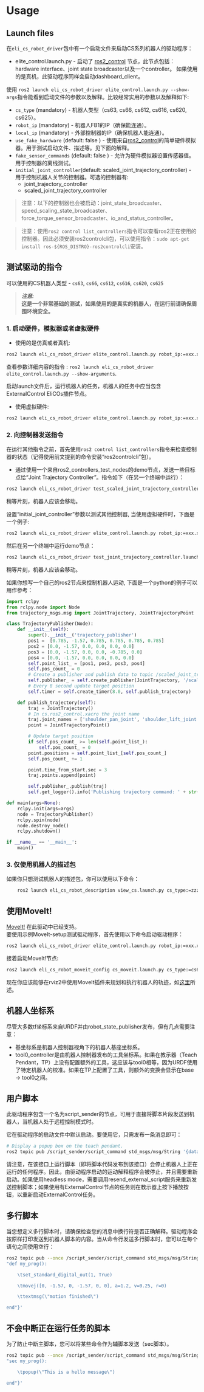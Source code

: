 # Usage

## Launch files
在`eli_cs_robot_driver`包中有一个启动文件来启动CS系列机器人的驱动程序：
- elite_control.launch.py - 启动了 [ros2_control](https://control.ros.org/humble/index.html) 节点，此节点包括： hardware interface、joint state broadcaster以及一个controller。 如果使用的是真机，此驱动程序同样会启动dashboard_client。

使用 `ros2 launch eli_cs_robot_driver elite_control.launch.py --show-args`指令能看到启动文件的参数以及解释。比较经常实用的参数以及解释如下:
- `cs_type` (mandatory) - 机器人类型（cs63, cs66, cs612, cs616, cs620, cs625）。
- `robot_ip` (mandatory) - 机器人FB1的IP（确保能连通）。
- `local_ip` (mandatory) - 外部控制器的IP（确保机器人能连通）。
- `use_fake_hardware` (default: false ) - 使用来自[ros2_control](https://control.ros.org/humble/index.html)的简单硬件模拟器。用于测试启动文件、描述等。见下面的解释。
- `fake_sensor_commands` (default: false ) - 允许为硬件模拟器设置传感器值。用于控制器的离线测试。
- `initial_joint_controller`(default: scaled_joint_trajectory_controller) - 用于控制机器人关节的控制器。可选的控制器有:
    - joint_trajectory_controller
    - scaled_joint_trajectory_controller

> 注意：以下的控制器也会被启动：joint_state_broadcaster、speed_scaling_state_broadcaster、force_torque_sensor_broadcaster、io_and_status_controller。

> 注意：使用`ros2 control list_controllers`指令可以查看ros2正在使用的控制器。因此必须安装ros2controlcli包，可以使用指令：`sudo apt-get install ros-${ROS_DISTRO}-ros2controlcli`安装。

## 测试驱动的指令

可以使用的CS机器人类型 - `cs63`, `cs66`, `cs612`, `cs616`, `cs620`, `cs625`

> ***注意:***  
> **这是一个非常基础的测试，如果使用的是真实的机器人，在运行前请确保周围环境安全。**

### 1. 启动硬件，模拟器或者虚拟硬件

- 使用的是仿真或者真机:

```bash
ros2 launch eli_cs_robot_driver elite_control.launch.py robot_ip:=xxx.xxx.xxx.xxx local_ip:=yyy.yyy.yyy.yyy cs_type:=zzzz
```
查看参数详细内容的指令 : `ros2 launch eli_cs_robot_driver elite_control.launch.py --show-arguments`.

启动launch文件后，运行机器人的任务，机器人的任务中应当包含ExternalControl EliCOs插件节点。

- 使用虚拟硬件:
```bash
ros2 launch eli_cs_robot_driver elite_control.launch.py robot_ip:=xxx.xxx.xxx.xxx local_ip:=yyy.yyy.yyy.yyy cs_type:=zzzz use_fake_hardware:=true
```

### 2. 向控制器发送指令

在运行其他指令之前，首先使用`ros2 control list_controllers`指令来检查控制器的状态（记得使用前文提到的命令安装“ros2controlcli”包）。

- 通过使用一个来自ros2_controllers_test_nodes的demo节点，发送一些目标点给“Joint Trajectory Controller”。指令如下（在另一个终端中运行）：
```bash
ros2 launch eli_cs_robot_driver test_scaled_joint_trajectory_controller.launch.py
```

稍等片刻，机器人应该会移动。

设置“initial_joint_controller”参数以测试其他控制器, 当使用虚拟硬件时，下面是一个例子:
```bash
ros2 launch eli_cs_robot_driver elite_control.launch.py robot_ip:=xxx.xxx.xxx.xxx local_ip:=yyy.yyy.yyy.yyy cs_type:=zzzz initial_joint_controller:=joint_trajectory_controller use_fake_hardware:=true
```

然后在另一个终端中运行demo节点：
```bash
ros2 launch eli_cs_robot_driver test_joint_trajectory_controller.launch.py
```

稍等片刻，机器人应该会移动。

如果你想写一个自己的ros2节点来控制机器人运动, 下面是一个python的例子可以用作参考：
```python
import rclpy
from rclpy.node import Node
from trajectory_msgs.msg import JointTrajectory, JointTrajectoryPoint

class TrajectoryPublisher(Node):
    def __init__(self):
        super().__init__('trajectory_publisher')
        pos1 =  [0.785, -1.57, 0.785, 0.785, 0.785, 0.785]
        pos2 = [0.0, -1.57, 0.0, 0.0, 0.0, 0.0]
        pos3 = [0.0, -1.57, 0.0, 0.0, -0.785, 0.0]
        pos4 = [0.0, -1.57, 0.0, 0.0, 0.0, 0.0]
        self.point_list_ = [pos1, pos2, pos3, pos4]
        self.pos_count_ = 0
        # Create a publisher and publish data to topic /scaled_joint_trajectory_controller/joint_trajectory
        self.publisher_ = self.create_publisher(JointTrajectory, '/scaled_joint_trajectory_controller/joint_trajectory', 10)
        # Every 8 second update target position
        self.timer = self.create_timer(8.0, self.publish_trajectory)

    def publish_trajectory(self):
        traj = JointTrajectory()
        # In cs.ros2_control.xacro the joint name
        traj.joint_names = ['shoulder_pan_joint', 'shoulder_lift_joint', 'elbow_joint', 'wrist_1_joint', 'wrist_2_joint', 'wrist_3_joint']
        point = JointTrajectoryPoint()

        # Update target position
        if self.pos_count_ >= len(self.point_list_):
            self.pos_count_ = 0
        point.positions = self.point_list_[self.pos_count_]
        self.pos_count_ += 1

        point.time_from_start.sec = 3
        traj.points.append(point)

        self.publisher_.publish(traj)
        self.get_logger().info('Publishing trajectory command: ' + str(point.positions))

def main(args=None):
    rclpy.init(args=args)
    node = TrajectoryPublisher()
    rclpy.spin(node)
    node.destroy_node()
    rclpy.shutdown()

if __name__ == '__main__':
    main()

```

### 3. 仅使用机器人的描述包
如果你只想测试机器人的描述包，你可以使用以下命令：
```bash
    ros2 launch eli_cs_robot_description view_cs.launch.py cs_type:=zzzz
```

## 使用MoveIt!
[MoveIt!](https://moveit.ros.org/) 在此驱动中已经支持。  
要使用示例MoveIt-setup测试驱动程序，首先使用以下命令启动驱动程序：
```bash
ros2 launch eli_cs_robot_driver elite_control.launch.py robot_ip:=xxx.xxx.xxx.xxx local_ip:=yyy.yyy.yyy.yyy cs_type:=zzzz launch_rviz:=false
```

接着启动MoveIt!节点:
```bash
ros2 launch eli_cs_robot_moveit_config cs_moveit.launch.py cs_type:=cs66 launch_rviz:=true
```

现在你应该能够在rviz2中使用MoveIt插件来规划和执行机器人的轨迹，如[这里](https://moveit.picknik.ai/main/doc/tutorials/quickstart_in_rviz/quickstart_in_rviz_tutorial.html)所述。


## 机器人坐标系

尽管大多数tf坐标系来自URDF并由robot_state_publisher发布，但有几点需要注意：
- 基坐标系是机器人控制器视角下的机器人基座坐标系。
- tool0_controller是由机器人控制器发布的工具坐标系。如果在教示器（Teach Pendant，TP）上没有配置额外的工具，这应该与tool0相等，因为URDF使用了特定机器人的校准。如果在TP上配置了工具，则额外的变换会显示在base -> tool0之间。

## 用户脚本
此驱动程序包含一个名为script_sender的节点，可用于直接将脚本片段发送到机器人，当机器人处于远程控制模式时。

它在驱动程序的启动文件中默认启动。要使用它，只需发布一条消息即可：
```bash
# Display a popup box on the teach pendant.
ros2 topic pub /script_sender/script_command std_msgs/msg/String '{data: popup("hello")}' --once
```
请注意，在该接口上运行脚本（即将脚本代码发布到该接口）会停止机器人上正在运行的任何程序。因此，由驱动程序启动的运动解释程序会被停止，并且需要重新启动。如果使用headless mode，需要调用resend_external_script服务来重新发送控制脚本；如果使用有ExternalControl节点的任务则在教示器上按下播放按钮，以重新启动ExternalControl任务。

## 多行脚本

当您想定义多行脚本时，请确保检查您的消息中换行符是否正确解释。驱动程序会按原样打印发送到机器人脚本的内容。当从命令行发送多行脚本时，您可以在每个语句之间使用空行：
```bash
ros2 topic pub --once /script_sender/script_command std_msgs/msg/String '{data:
"def my_prog():  

    \tset_standard_digital_out(1, True)  

    \tmovej([0, -1.57, 0, -1.57, 0, 0], a=1.2, v=0.25, r=0)  

    \ttextmsg(\"motion finished\")  

end"}'
```

## 不会中断正在运行任务的脚本

为了防止中断主脚本，您可以将某些命令作为辅脚本发送（sec脚本）。
```bash
ros2 topic pub --once /script_sender/script_command std_msgs/msg/String '{data:
"sec my_prog():  

    \tpopup(\"This is a hello message\")

end"}'
```
